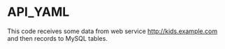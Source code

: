 # API_YAML
This code receives some data from web serviсe http://kids.example.com and then records to MySQL tables.
